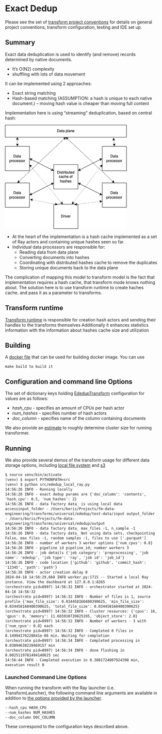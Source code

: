 # Exact Dedup

Please see the set of
[transform project conventions](../../README.md)
for details on general project conventions, transform configuration,
testing and IDE set up.

## Summary

Exact data deduplication is used to identify (and remove) records determined by native documents.
* It’s O(N2) complexity
* shuffling with lots of data movement

It can be implemented using 2 approaches: 
* Exact string matching
* Hash-based matching (ASSUMPTION: a hash is unique to each native document.) – moving hash value is cheaper than moving full content

Implementation here is using “streaming” deduplication, based on central hash:

![](images/exactdedup.png)

* At the heart of the implementation is a hash cache implemented as a set of Ray actors and containing 
unique hashes seen so far.
* Individual data processors are responsible for:
  * Reading data from data plane
  * Converting documents into hashes
  * Coordinating with distributed hashes cache to remove the duplicates
  * Storing unique documents back to the data plane

The complication of mapping this model to transform model is the fact that implementation requires a hash cache, 
that transform mode knows nothing about. The solution here is to use transform runtime to create haches cache.
and pass it as a parameter to transforms.

## Transform runtime

[Transform runtime](src/ededup_transform.py) is responsible for creation hash actors and sending their 
handles to the transforms themselves
Additionally it enhances statistics information with the information about hashes cache size and utilization

## Building

A [docker file](Dockerfile) that can be used for building docker image. You can use

```shell
make build to build it
```

## Configuration and command line Options

The set of dictionary keys holding [EdedupTransform](src/ededup_transform.py)
configuration for values are as follows:

* _hash_cpu_ - specifies an amount of CPUs per hash actor
* _num_hashes_ - specifies number of hash actors
* _doc_column_ - specifies name of the column containing documents

We also provide an [estimate](src/cluster_estimator.py) to roughly determine cluster size for running transformer.

## Running

We also provide several demos of the transform usage for different data storage options, including
[local file system](src/ededup_local_ray.py) and [s3](src/ededup_s3.py)

```shell
$ source venv/bin/activate
(venv) $ export PYTHONPATH=src
(venv) $ python src/ededup_local_ray.py
14:56:26 INFO - Running locally
14:56:26 INFO - exact dedup params are {'doc_column': 'contents', 'hash_cpu': 0.5, 'num_hashes': 2}
14:56:26 INFO - data factory data_ is using local data accessinput_folder - /Users/boris/Projects/fm-data-engineering/transforms/universal/ededup/test-data/input output_folder - /Users/boris/Projects/fm-data-engineering/transforms/universal/ededup/output
14:56:26 INFO - data factory data_ max_files -1, n_sample -1
14:56:26 INFO - data factory data_ Not using data sets, checkpointing False, max files -1, random samples -1, files to use ['.parquet']
14:56:26 INFO - number of workers 3 worker options {'num_cpus': 0.8}
14:56:26 INFO - pipeline id pipeline_id; number workers 3
14:56:26 INFO - job details {'job category': 'preprocessing', 'job name': 'ededup', 'job type': 'ray', 'job id': 'job_id'}
14:56:26 INFO - code location {'github': 'github', 'commit_hash': '12345', 'path': 'path'}
14:56:26 INFO - actor creation delay 0
2024-04-18 14:56:29,660	INFO worker.py:1715 -- Started a local Ray instance. View the dashboard at 127.0.0.1:8265 
(orchestrate pid=8997) 14:56:32 INFO - orchestrator started at 2024-04-18 14:56:32
(orchestrate pid=8997) 14:56:32 INFO - Number of files is 1, source profile {'max_file_size': 0.034458160400390625, 'min_file_size': 0.034458160400390625, 'total_file_size': 0.034458160400390625}
(orchestrate pid=8997) 14:56:32 INFO - Cluster resources: {'cpus': 16, 'gpus': 0, 'memory': 11.665910720825195, 'object_store': 2.0}
(orchestrate pid=8997) 14:56:32 INFO - Number of workers - 3 with {'num_cpus': 0.8} each
(orchestrate pid=8997) 14:56:32 INFO - Completed 0 files in 8.14994176228841e-06 min. Waiting for completion
(orchestrate pid=8997) 14:56:34 INFO - Completed processing in 0.03894638220469157 min
(orchestrate pid=8997) 14:56:34 INFO - done flushing in 0.0025119781494140625 sec
14:56:44 INFO - Completed execution in 0.3081724007924398 min, execution result 0
```

### Launched Command Line Options
When running the transform with the Ray launcher (i.e. TransformLauncher),
the following command line arguments are available in addition to
[the options provided by the launcher](../../../data-processing-lib/doc/launcher-options.md).

```shell
--hash_cpu HASH_CPU
--num_hashes NUM_HASHES 
--doc_column DOC_COLUMN
```

These correspond to the configuration keys described above.


